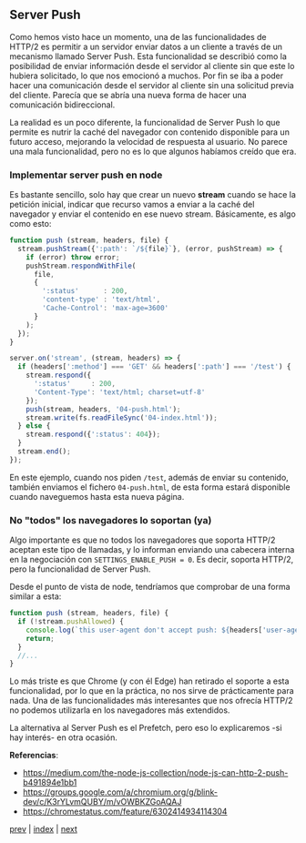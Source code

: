 ## Server Push

Como hemos visto hace un momento, una de las funcionalidades de HTTP/2 es permitir a un servidor enviar datos a un
cliente a través de un mecanismo llamado Server Push. Esta funcionalidad se describió como la posibilidad de enviar
información desde el servidor al cliente sin que este lo hubiera solicitado, lo que nos emocionó a muchos. Por fin se
iba a poder hacer una comunicación desde el servidor al cliente sin una solicitud previa del cliente. Parecía que se
abría una nueva forma de hacer una comunicación bidireccional.

La realidad es un poco diferente, la funcionalidad de Server Push lo que permite es nutrir la caché del navegador con
contenido disponible para un futuro acceso, mejorando la velocidad de respuesta al usuario. No parece una mala
funcionalidad, pero no es lo que algunos habíamos creído que era.

### Implementar server push en node

Es bastante sencillo, solo hay que crear un nuevo **stream** cuando se hace la petición inicial, indicar que recurso
vamos a enviar a la caché del navegador y enviar el contenido en ese nuevo stream. Básicamente, es algo como esto:

```js
function push (stream, headers, file) {
  stream.pushStream({':path': `/${file}`}, (error, pushStream) => {
    if (error) throw error;
    pushStream.respondWithFile(
      file,
      {
        ':status'      : 200,
        'content-type' : 'text/html',
        'Cache-Control': 'max-age=3600'
      }
    );
  });
}

server.on('stream', (stream, headers) => {
  if (headers[':method'] === 'GET' && headers[':path'] === '/test') {
    stream.respond({
      ':status'     : 200,
      'Content-Type': 'text/html; charset=utf-8'
    });
    push(stream, headers, '04-push.html');
    stream.write(fs.readFileSync('04-index.html'));
  } else {
    stream.respond({':status': 404});
  }
  stream.end();
});
```

En este ejemplo, cuando nos piden `/test`, además de enviar su contenido, también enviamos el fichero `04-push.html`,
de esta forma estará disponible cuando naveguemos hasta esta nueva página.

### No "todos" los navegadores lo soportan (ya)

Algo importante es que no todos los navegadores que soporta HTTP/2 aceptan este tipo de llamadas, y lo informan
enviando una cabecera interna en la negociación con `SETTINGS_ENABLE_PUSH = 0`. Es decir, soporta HTTP/2, pero la
funcionalidad de Server Push.

Desde el punto de vista de node, tendríamos que comprobar de una forma similar a esta:

```js
function push (stream, headers, file) {
  if (!stream.pushAllowed) {
    console.log(`this user-agent don't accept push: ${headers['user-agent']}`)
    return;
  }
  //...
}
```

Lo más triste es que Chrome (y con él Edge) han retirado el soporte a esta funcionalidad, por lo que en la práctica, no
nos sirve de prácticamente para nada. Una de las funcionalidades más interesantes que nos ofrecía HTTP/2 no podemos
utilizarla en los navegadores más extendidos.

La alternativa al Server Push es el Prefetch, pero eso lo explicaremos -si hay interés- en otra ocasión.

**Referencias**:

- https://medium.com/the-node-js-collection/node-js-can-http-2-push-b491894e1bb1
- https://groups.google.com/a/chromium.org/g/blink-dev/c/K3rYLvmQUBY/m/vOWBKZGoAQAJ
- https://chromestatus.com/feature/6302414934114304

[prev](CH-03.md) | [index](README.md) | [next](CH-05.md)